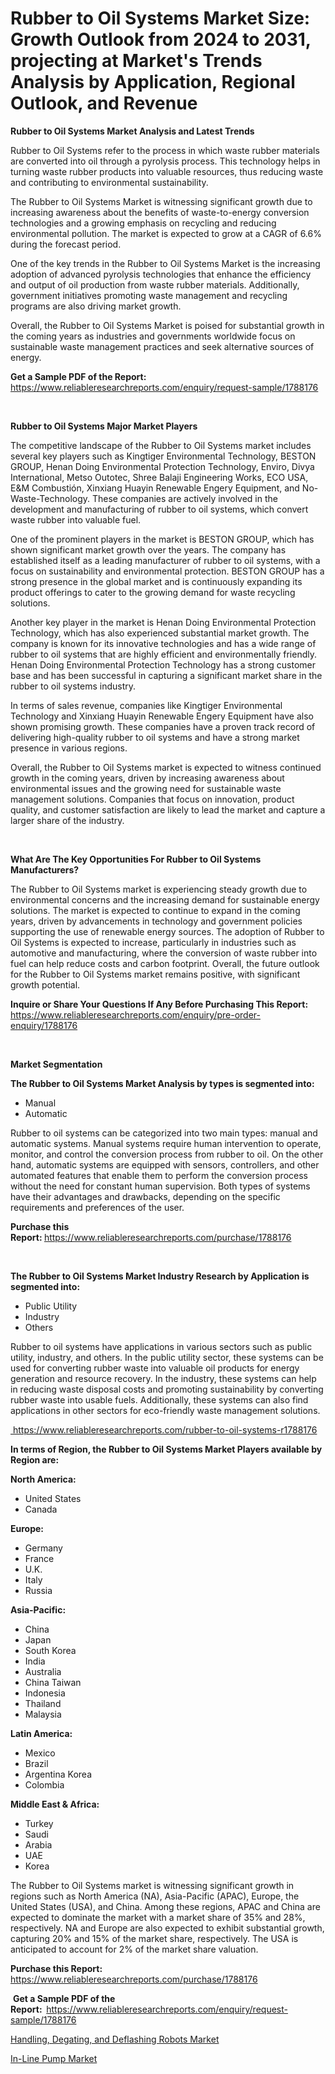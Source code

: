 <p><h1>Rubber to Oil Systems Market Size: Growth Outlook from 2024 to 2031, projecting at Market's Trends Analysis by Application, Regional Outlook, and Revenue</h1></p><p><strong>Rubber to Oil Systems Market Analysis and Latest Trends</strong></p>
<p><p>Rubber to Oil Systems refer to the process in which waste rubber materials are converted into oil through a pyrolysis process. This technology helps in turning waste rubber products into valuable resources, thus reducing waste and contributing to environmental sustainability.</p><p>The Rubber to Oil Systems Market is witnessing significant growth due to increasing awareness about the benefits of waste-to-energy conversion technologies and a growing emphasis on recycling and reducing environmental pollution. The market is expected to grow at a CAGR of 6.6% during the forecast period.</p><p>One of the key trends in the Rubber to Oil Systems Market is the increasing adoption of advanced pyrolysis technologies that enhance the efficiency and output of oil production from waste rubber materials. Additionally, government initiatives promoting waste management and recycling programs are also driving market growth.</p><p>Overall, the Rubber to Oil Systems Market is poised for substantial growth in the coming years as industries and governments worldwide focus on sustainable waste management practices and seek alternative sources of energy.</p></p>
<p><strong>Get a Sample PDF of the Report:&nbsp;</strong> <a href="https://www.reliableresearchreports.com/enquiry/request-sample/1788176">https://www.reliableresearchreports.com/enquiry/request-sample/1788176</a></p>
<p>&nbsp;</p>
<p><strong>Rubber to Oil Systems Major Market Players</strong></p>
<p><p>The competitive landscape of the Rubber to Oil Systems market includes several key players such as Kingtiger Environmental Technology, BESTON GROUP, Henan Doing Environmental Protection Technology, Enviro, Divya International, Metso Outotec, Shree Balaji Engineering Works, ECO USA, E&M Combustión, Xinxiang Huayin Renewable Engery Equipment, and No-Waste-Technology. These companies are actively involved in the development and manufacturing of rubber to oil systems, which convert waste rubber into valuable fuel.</p><p>One of the prominent players in the market is BESTON GROUP, which has shown significant market growth over the years. The company has established itself as a leading manufacturer of rubber to oil systems, with a focus on sustainability and environmental protection. BESTON GROUP has a strong presence in the global market and is continuously expanding its product offerings to cater to the growing demand for waste recycling solutions.</p><p>Another key player in the market is Henan Doing Environmental Protection Technology, which has also experienced substantial market growth. The company is known for its innovative technologies and has a wide range of rubber to oil systems that are highly efficient and environmentally friendly. Henan Doing Environmental Protection Technology has a strong customer base and has been successful in capturing a significant market share in the rubber to oil systems industry.</p><p>In terms of sales revenue, companies like Kingtiger Environmental Technology and Xinxiang Huayin Renewable Engery Equipment have also shown promising growth. These companies have a proven track record of delivering high-quality rubber to oil systems and have a strong market presence in various regions.</p><p>Overall, the Rubber to Oil Systems market is expected to witness continued growth in the coming years, driven by increasing awareness about environmental issues and the growing need for sustainable waste management solutions. Companies that focus on innovation, product quality, and customer satisfaction are likely to lead the market and capture a larger share of the industry.</p></p>
<p>&nbsp;</p>
<p><strong>What Are The Key Opportunities For Rubber to Oil Systems Manufacturers?</strong></p>
<p><p>The Rubber to Oil Systems market is experiencing steady growth due to environmental concerns and the increasing demand for sustainable energy solutions. The market is expected to continue to expand in the coming years, driven by advancements in technology and government policies supporting the use of renewable energy sources. The adoption of Rubber to Oil Systems is expected to increase, particularly in industries such as automotive and manufacturing, where the conversion of waste rubber into fuel can help reduce costs and carbon footprint. Overall, the future outlook for the Rubber to Oil Systems market remains positive, with significant growth potential.</p></p>
<p><strong>Inquire or Share Your Questions If Any Before Purchasing This Report:</strong> <a href="https://www.reliableresearchreports.com/enquiry/pre-order-enquiry/1788176">https://www.reliableresearchreports.com/enquiry/pre-order-enquiry/1788176</a></p>
<p>&nbsp;</p>
<p><strong>Market Segmentation</strong></p>
<p><strong>The Rubber to Oil Systems Market Analysis by types is segmented into:</strong></p>
<p><ul><li>Manual</li><li>Automatic</li></ul></p>
<p><p>Rubber to oil systems can be categorized into two main types: manual and automatic systems. Manual systems require human intervention to operate, monitor, and control the conversion process from rubber to oil. On the other hand, automatic systems are equipped with sensors, controllers, and other automated features that enable them to perform the conversion process without the need for constant human supervision. Both types of systems have their advantages and drawbacks, depending on the specific requirements and preferences of the user.</p></p>
<p><strong>Purchase this Report:&nbsp;</strong><a href="https://www.reliableresearchreports.com/purchase/1788176">https://www.reliableresearchreports.com/purchase/1788176</a></p>
<p>&nbsp;</p>
<p><strong>The Rubber to Oil Systems Market Industry Research by Application is segmented into:</strong></p>
<p><ul><li>Public Utility</li><li>Industry</li><li>Others</li></ul></p>
<p><p>Rubber to oil systems have applications in various sectors such as public utility, industry, and others. In the public utility sector, these systems can be used for converting rubber waste into valuable oil products for energy generation and resource recovery. In the industry, these systems can help in reducing waste disposal costs and promoting sustainability by converting rubber waste into usable fuels. Additionally, these systems can also find applications in other sectors for eco-friendly waste management solutions.</p></p>
<p><a href="https://www.reliableresearchreports.com/rubber-to-oil-systems-r1788176">&nbsp;https://www.reliableresearchreports.com/rubber-to-oil-systems-r1788176</a></p>
<p><strong>In terms of Region, the Rubber to Oil Systems Market Players available by Region are:</strong></p>
<p>
    <p> <strong> North America: </strong>
        <ul>
            <li>United States</li>
            <li>Canada</li>
        </ul>
        </p> 
    <p> <strong> Europe: </strong>
        <ul>
            <li>Germany</li>
            <li>France</li>
            <li>U.K.</li>
            <li>Italy</li>
            <li>Russia</li>
        </ul>
        </p> 
    <p> <strong> Asia-Pacific: </strong>
        <ul>
            <li>China</li>
            <li>Japan</li>
            <li>South Korea</li>
            <li>India</li>
            <li>Australia</li>
            <li>China Taiwan</li>
            <li>Indonesia</li>
            <li>Thailand</li>
            <li>Malaysia</li>
        </ul>
        </p> 
    <p> <strong> Latin America: </strong>
        <ul>
            <li>Mexico</li>
            <li>Brazil</li>
            <li>Argentina Korea</li>
            <li>Colombia</li>
        </ul>
        </p> 
    <p> <strong> Middle East & Africa: </strong>
        <ul>
            <li>Turkey</li>
            <li>Saudi</li>
            <li>Arabia</li>
            <li>UAE</li>
            <li>Korea</li>
        </ul>
    </p>
    </p>
<p><p>The Rubber to Oil Systems market is witnessing significant growth in regions such as North America (NA), Asia-Pacific (APAC), Europe, the United States (USA), and China. Among these regions, APAC and China are expected to dominate the market with a market share of 35% and 28%, respectively. NA and Europe are also expected to exhibit substantial growth, capturing 20% and 15% of the market share, respectively. The USA is anticipated to account for 2% of the market share valuation.</p></p>
<p><strong>Purchase this Report: </strong><a href="https://www.reliableresearchreports.com/purchase/1788176">https://www.reliableresearchreports.com/purchase/1788176</a></p>
<p>&nbsp;<strong>Get a Sample PDF of the Report:&nbsp;&nbsp;</strong><a href="https://www.reliableresearchreports.com/enquiry/request-sample/1788176">https://www.reliableresearchreports.com/enquiry/request-sample/1788176</a></p>
<p><strong></strong></p>
<p><p><a href="https://github.com/IkeSchumm04/Market-Research-Report-List-1/blob/main/handling-degating-and-deflashing-robots-market.md">Handling, Degating, and Deflashing Robots Market</a></p><p><a href="https://github.com/AKSHATREPORTPRIME/Market-Research-Report-List-5/blob/main/in-line-pump-market.md">In-Line Pump Market</a></p></p>